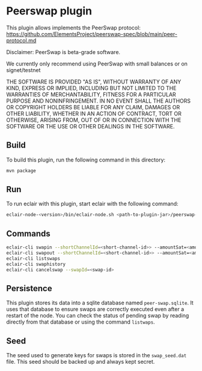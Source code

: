 # Peerswap plugin

This plugin allows implements the PeerSwap protocol: https://github.com/ElementsProject/peerswap-spec/blob/main/peer-protocol.md

Disclaimer: PeerSwap is beta-grade software.

We currently only recommend using PeerSwap with small balances or on signet/testnet

THE SOFTWARE IS PROVIDED "AS IS", WITHOUT WARRANTY OF ANY KIND, EXPRESS OR IMPLIED, INCLUDING BUT NOT LIMITED TO THE WARRANTIES OF MERCHANTABILITY, FITNESS FOR A PARTICULAR PURPOSE AND NONINFRINGEMENT. IN NO EVENT SHALL THE AUTHORS OR COPYRIGHT HOLDERS BE LIABLE FOR ANY CLAIM, DAMAGES OR OTHER LIABILITY, WHETHER IN AN ACTION OF CONTRACT, TORT OR OTHERWISE, ARISING FROM, OUT OF OR IN CONNECTION WITH THE SOFTWARE OR THE USE OR OTHER DEALINGS IN THE SOFTWARE.

## Build

To build this plugin, run the following command in this directory:

```sh
mvn package
```

## Run

To run eclair with this plugin, start eclair with the following command:

```sh
eclair-node-<version>/bin/eclair-node.sh <path-to-plugin-jar>/peerswap-plugin-<version>.jar
```

## Commands

```sh
eclair-cli swapin --shortChannelId=<short-channel-id>> --amountSat=<amount>
eclair-cli swapout --shortChannelId=<short-channel-id>> --amountSat=<amount>
eclair-cli listswaps
eclair-cli swaphistory
eclair-cli cancelswap --swapId=<swap-id>
```

## Persistence

This plugin stores its data into a sqlite database named `peer-swap.sqlite`.
It uses that database to ensure swaps are correctly executed even after a restart of the node.
You can check the status of pending swap by reading directly from that database or using the command `listwaps`.

## Seed

The seed used to generate keys for swaps is stored in the `swap_seed.dat` file. This seed should be backed up and always kept secret.